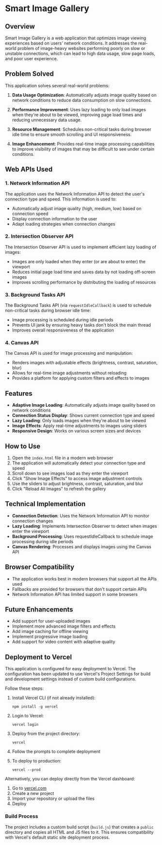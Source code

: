 # Smart Image Gallery

## Overview

Smart Image Gallery is a web application that optimizes image viewing experiences based on users' network conditions. It addresses the real-world problem of image-heavy websites performing poorly on slow or unstable connections, which can lead to high data usage, slow page loads, and poor user experience.

## Problem Solved

This application solves several real-world problems:

1. **Data Usage Optimization**: Automatically adjusts image quality based on network conditions to reduce data consumption on slow connections.

2. **Performance Improvement**: Uses lazy loading to only load images when they're about to be viewed, improving page load times and reducing unnecessary data usage.

3. **Resource Management**: Schedules non-critical tasks during browser idle time to ensure smooth scrolling and UI responsiveness.

4. **Image Enhancement**: Provides real-time image processing capabilities to improve visibility of images that may be difficult to see under certain conditions.

## Web APIs Used

### 1. Network Information API

The application uses the Network Information API to detect the user's connection type and speed. This information is used to:

- Automatically adjust image quality (high, medium, low) based on connection speed
- Display connection information to the user
- Adapt loading strategies when connection changes

### 2. Intersection Observer API

The Intersection Observer API is used to implement efficient lazy loading of images:

- Images are only loaded when they enter (or are about to enter) the viewport
- Reduces initial page load time and saves data by not loading off-screen images
- Improves scrolling performance by distributing the loading of resources

### 3. Background Tasks API

The Background Tasks API (via `requestIdleCallback`) is used to schedule non-critical tasks during browser idle time:

- Image processing is scheduled during idle periods
- Prevents UI jank by ensuring heavy tasks don't block the main thread
- Improves overall responsiveness of the application

### 4. Canvas API

The Canvas API is used for image processing and manipulation:

- Renders images with adjustable effects (brightness, contrast, saturation, blur)
- Allows for real-time image adjustments without reloading
- Provides a platform for applying custom filters and effects to images

## Features

- **Adaptive Image Loading**: Automatically adjusts image quality based on network conditions
- **Connection Status Display**: Shows current connection type and speed
- **Lazy Loading**: Only loads images when they're about to be viewed
- **Image Effects**: Apply real-time adjustments to images using sliders
- **Responsive Design**: Works on various screen sizes and devices

## How to Use

1. Open the `index.html` file in a modern web browser
2. The application will automatically detect your connection type and speed
3. Scroll down to see images load as they enter the viewport
4. Click "Show Image Effects" to access image adjustment controls
5. Use the sliders to adjust brightness, contrast, saturation, and blur
6. Click "Reload All Images" to refresh the gallery

## Technical Implementation

- **Connection Detection**: Uses the Network Information API to monitor connection changes
- **Lazy Loading**: Implements Intersection Observer to detect when images enter the viewport
- **Background Processing**: Uses requestIdleCallback to schedule image processing during idle periods
- **Canvas Rendering**: Processes and displays images using the Canvas API

## Browser Compatibility

- The application works best in modern browsers that support all the APIs used
- Fallbacks are provided for browsers that don't support certain APIs
- Network Information API has limited support in some browsers

## Future Enhancements

- Add support for user-uploaded images
- Implement more advanced image filters and effects
- Add image caching for offline viewing
- Implement progressive image loading
- Add support for video content with adaptive quality

## Deployment to Vercel

This application is configured for easy deployment to Vercel. The configuration has been updated to use Vercel's Project Settings for build and development settings instead of custom build configurations.

Follow these steps:

1. Install Vercel CLI (if not already installed):
   ```
   npm install -g vercel
   ```

2. Login to Vercel:
   ```
   vercel login
   ```

3. Deploy from the project directory:
   ```
   vercel
   ```

4. Follow the prompts to complete deployment

5. To deploy to production:
   ```
   vercel --prod
   ```

Alternatively, you can deploy directly from the Vercel dashboard:

1. Go to [vercel.com](https://vercel.com)
2. Create a new project
3. Import your repository or upload the files
4. Deploy

### Build Process

The project includes a custom build script (`build.js`) that creates a `public` directory and copies all HTML and JS files to it. This ensures compatibility with Vercel's default static site deployment process.